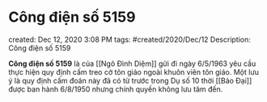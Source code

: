 # Công điện số 5159

created: Dec 12, 2020 3:08 PM
tags: #created/2020/Dec/12
Description: Công điện số 5159

**Công điện số 5159** là của [[Ngô Đình Diệm]] gửi đi ngày 6/5/1963 yêu cầu thực hiện quy định cấm treo cờ tôn giáo ngoài khuôn viên tôn giáo. Một lưu ý là quy định cấm đoán này đã có từ trước trong Dụ số 10 thời [[Bảo Đại]] được ban hành 6/8/1950 nhưng chính quyền không lưu tâm đến.